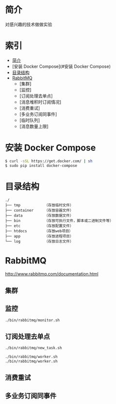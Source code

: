 # 简介

对感兴趣的技术做做实验

# 索引

* [简介](#简介)
* [安装 Docker Compose](#安装 Docker Compose)
* [目录结构](#目录结构)
* [RabbitMQ](#RabbitMQ)
    * [集群]
    * [监控]
    * [订阅处理去单点]
    * [消息堆积时订阅情况]
    * [消费重试]
    * [多业务订阅同事件]
    * [临时队列]
    * [消息数量上限]


# 安装 Docker Compose

```bash
$ curl -sSL https://get.docker.com/ | sh
$ sudo pip install docker-compose
```


# 目录结构

```
./
├── tmp           （存放临时文件）
├── container     （存放容器文件）
├── data          （存放数据文件）
├── bin           （存放可执行文件，脚本或二进制文件等）
├── etc           （存放配置文件）
├── htdocs        （存放web项目）
├── app           （存放进程项目）
└── log           （存放日志文件）

```


# RabbitMQ

http://www.rabbitmq.com/documentation.html


## 集群


## 监控

```bash
./bin/rabbitmq/monitor.sh
```


## 订阅处理去单点

```bash
./bin/rabbitmq/new_task.sh
```

```bash
./bin/rabbitmq/worker.sh
./bin/rabbitmq/worker.sh
```

## 消费重试


## 多业务订阅同事件


